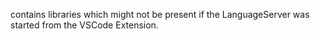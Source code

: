 contains libraries which might not be present if the LanguageServer was started from the VSCode Extension.